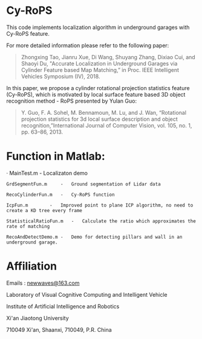 
# Cy-RoPS

This code implements localization algorithm in underground garages with Cy-RoPS feature.

For more detailed information please refer to the following paper:

> Zhongxing Tao, Jianru Xue, Di Wang, Shuyang Zhang, Dixiao Cui, and Shaoyi Du, "Accurate Localization in Underground Garages via Cylinder Feature based Map Matching,” in Proc. IEEE Intelligent Vehicles Symposium (IV), 2018.


In this paper, we propose a cylinder rotational projection statistics feature (Cy-RoPS), which is motivated by local surface feature based 3D object recognition method - RoPS presented by Yulan Guo:

> Y. Guo, F. A. Sohel, M. Bennamoun, M. Lu, and J. Wan, “Rotational projection statistics for 3d local surface description and object recognition,”International Journal of Computer Vision, vol. 105, no. 1, pp. 63–86, 2013.

# Function in Matlab:

· MainTest.m		-	Localizaton demo

	GrdSegmentFun.m		-	Ground segmentation of Lidar data

	RecoCylinderFun.m	-	Cy-RoPS function
	
	IcpFun.m		-	Improved point to plane ICP algorithm, no need to create a KD tree every frame

	StatisticalRatioFun.m	- 	Calculate the ratio which approximates the rate of matching

	RecoAndDetectDemo.m	-	Demo for detecting pillars and wall in an underground garage.

#  Affiliation

Emails : newwaves@163.com

Laboratory of Visual Cognitive Computing and Intelligent Vehicle

Institute of Artificial Intelligence and Robotics

Xi'an Jiaotong University

710049 Xi'an, Shaanxi, 710049, P.R. China
